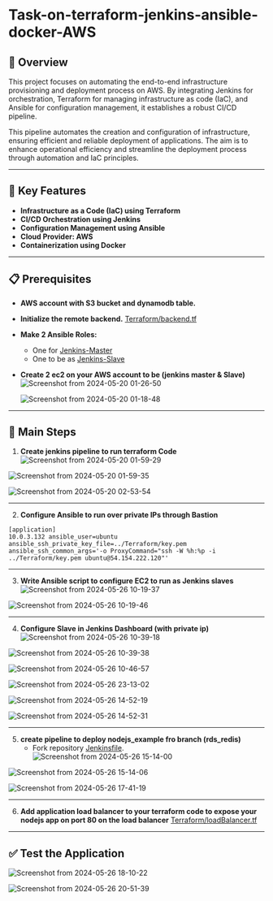 # Task-on-terraform-jenkins-ansible-docker-AWS

## 📝 Overview
This project focuses on automating the end-to-end infrastructure provisioning and deployment process on AWS. By integrating Jenkins for orchestration, Terraform for managing infrastructure as code (IaC), and Ansible for configuration management, it establishes a robust CI/CD pipeline. 

This pipeline automates the creation and configuration of infrastructure, ensuring efficient and reliable deployment of applications. The aim is to enhance operational efficiency and streamline the deployment process through automation and IaC principles.

---

## 🚀 Key Features
- **Infrastructure as a Code (IaC) using Terraform**
- **CI/CD Orchestration using Jenkins**
- **Configuration Management using Ansible**
- **Cloud Provider: AWS**
- **Containerization using Docker**

---

## 📋 Prerequisites
- **AWS account with S3 bucket and dynamodb table.**
- **Initialize the remote backend.**
  [Terraform/backend.tf](https://github.com/alaa-alshitany/Project_DevOps_Tools/blob/main/Terraform/backend.tf)

- **Make 2 Ansible Roles:**
  - One for [Jenkins-Master](https://github.com/alaa-alshitany/Project_DevOps_Tools/blob/main/Ansible/Jenkins-Master/README.md)
  - One to be as [Jenkins-Slave](https://github.com/alaa-alshitany/Project_DevOps_Tools/blob/main/Ansible/Jenkins-Slave/README.md)

- **Create 2 ec2 on your AWS account to be (jenkins master & Slave)**
  ![Screenshot from 2024-05-20 01-26-50](https://github.com/alaa-alshitany/Project_DevOps_Tools/assets/71197108/9e014459-5b88-4803-83a8-72acb572fe2a)

  ![Screenshot from 2024-05-20 01-18-48](https://github.com/alaa-alshitany/Project_DevOps_Tools/assets/71197108/20c9f554-7a8d-4a9c-9212-097cfb05d6df)

---

## 📜 Main Steps

1. **Create jenkins pipeline to run terraform Code**
  ![Screenshot from 2024-05-20 01-59-29](https://github.com/alaa-alshitany/Project_DevOps_Tools/assets/71197108/8a0703c5-02a8-4597-a7b3-ebbfbf0e33af)

  ![Screenshot from 2024-05-20 01-59-35](https://github.com/alaa-alshitany/Project_DevOps_Tools/assets/71197108/9074f5e3-44ed-4880-9d8c-f3353d2c352e)

  ![Screenshot from 2024-05-20 02-53-54](https://github.com/alaa-alshitany/Project_DevOps_Tools/assets/71197108/3e17f377-811c-49e0-9fdb-4ec97148a303)

---

2. **Configure Ansible to run over private IPs through Bastion**
```
[application]
10.0.3.132 ansible_user=ubuntu ansible_ssh_private_key_file=../Terraform/key.pem ansible_ssh_common_args='-o ProxyCommand="ssh -W %h:%p -i ../Terraform/key.pem ubuntu@54.154.222.120"'
```
---

3. **Write Ansible script to configure EC2 to run as Jenkins slaves**
![Screenshot from 2024-05-26 10-19-37](https://github.com/alaa-alshitany/Project_DevOps_Tools/assets/71197108/28424e87-4f43-4cfb-be72-9ff5cb5aa762)

![Screenshot from 2024-05-26 10-19-46](https://github.com/alaa-alshitany/Project_DevOps_Tools/assets/71197108/917726ef-e0db-443e-8f48-bb412ac0e64d)

---
4. **Configure Slave in Jenkins Dashboard (with private ip)**
![Screenshot from 2024-05-26 10-39-18](https://github.com/alaa-alshitany/Project_DevOps_Tools/assets/71197108/4c5d5ea8-ea62-404b-87e9-7fd617033d9f)

![Screenshot from 2024-05-26 10-39-38](https://github.com/alaa-alshitany/Project_DevOps_Tools/assets/71197108/0e818669-8e99-476d-9540-61218f9962f2)

![Screenshot from 2024-05-26 10-46-57](https://github.com/alaa-alshitany/Project_DevOps_Tools/assets/71197108/2b2fe6ac-6b68-4dfd-a503-92ca5bd8f0b3)

![Screenshot from 2024-05-26 23-13-02](https://github.com/alaa-alshitany/Project_DevOps_Tools/assets/71197108/55704a6f-b638-4783-8387-15505e35398b)

![Screenshot from 2024-05-26 14-52-19](https://github.com/alaa-alshitany/Project_DevOps_Tools/assets/71197108/a8dd3389-eb3f-48b7-a993-7650a34d90f9)

![Screenshot from 2024-05-26 14-52-31](https://github.com/alaa-alshitany/Project_DevOps_Tools/assets/71197108/22e8b89e-d945-4889-8e50-595ae84e24a2)

---
5. **create pipeline to deploy nodejs_example fro branch (rds_redis)**
   - Fork repository [Jenkinsfile](https://github.com/Nada-Khater/jenkins_nodejs_example/blob/rds_redis/Jenkinsfile).
![Screenshot from 2024-05-26 15-14-00](https://github.com/alaa-alshitany/Project_DevOps_Tools/assets/71197108/aba6dc38-cbbc-4839-98db-6138ebd29e84)

![Screenshot from 2024-05-26 15-14-06](https://github.com/alaa-alshitany/Project_DevOps_Tools/assets/71197108/1f17a529-cc67-43f5-ae69-e7a06bcc641e)

![Screenshot from 2024-05-26 17-41-19](https://github.com/alaa-alshitany/Project_DevOps_Tools/assets/71197108/b3f964c4-6dfd-44e6-851e-15fe37e46d6b)

---
6. **Add application load balancer to your terraform code to expose your nodejs app on port 80 on the load balancer**
   [Terraform/loadBalancer.tf](https://github.com/alaa-alshitany/Project_DevOps_Tools/blob/main/Terraform/loadBalancer.tf)
---

## ✅ Test the Application
![Screenshot from 2024-05-26 18-10-22](https://github.com/alaa-alshitany/Project_DevOps_Tools/assets/71197108/f95513a9-adc7-405c-b3a7-7c9bb30e3b29)

![Screenshot from 2024-05-26 20-51-39](https://github.com/alaa-alshitany/Project_DevOps_Tools/assets/71197108/eb632664-6c38-4ea9-9a5c-2261c8f5d9dc)
